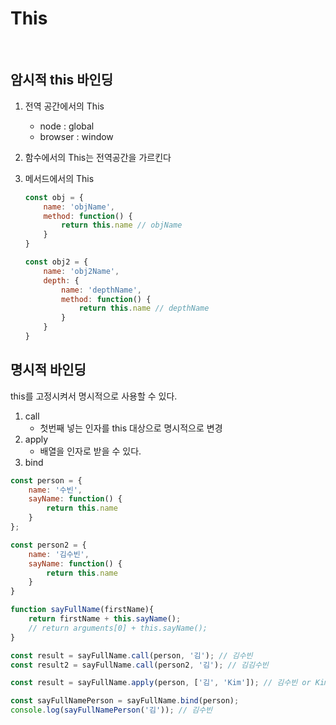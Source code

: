 # This

<br>

## 암시적 this 바인딩

1. 전역 공간에서의 This
   - node : global
   - browser : window

2. 함수에서의 This는 전역공간을 가르킨다

3. 메서드에서의 This

   ```js
   const obj = {
       name: 'objName',
       method: function() {
           return this.name // objName
       }
   }
   
   const obj2 = {
       name: 'obj2Name',
       depth: {
           name: 'depthName',
           method: function() {
               return this.name // depthName
           }
       }
   }
   ```

   



## 명시적 바인딩

this를 고정시켜서 명시적으로 사용할 수 있다.

1. call
   - 첫번째 넣는 인자를 this 대상으로 명시적으로 변경
2. apply
   - 배열을 인자로 받을 수 있다.
3. bind



```js
const person = {
    name: '수빈',
    sayName: function() {
        return this.name
    }
};

const person2 = {
    name: '김수빈',
    sayName: function() {
        return this.name
    }
}

function sayFullName(firstName){
    return firstName + this.sayName();
    // return arguments[0] + this.sayName(); 
}

const result = sayFullName.call(person, '김'); // 김수빈
const result2 = sayFullName.call(person2, '김'); // 김김수빈

const result = sayFullName.apply(person, ['김', 'Kim']); // 김수빈 or Kim수빈

const sayFullNamePerson = sayFullName.bind(person);
console.log(sayFullNamePerson('김')); // 김수빈
```

